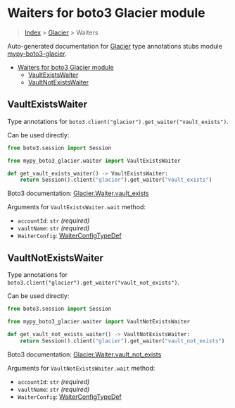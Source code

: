 <a id="waiters-for-boto3-glacier-module"></a>

# Waiters for boto3 Glacier module

> [Index](../README.md) > [Glacier](./README.md) > Waiters

Auto-generated documentation for
[Glacier](https://boto3.amazonaws.com/v1/documentation/api/latest/reference/services/glacier.html#Glacier)
type annotations stubs module
[mypy-boto3-glacier](https://pypi.org/project/mypy-boto3-glacier/).

- [Waiters for boto3 Glacier module](#waiters-for-boto3-glacier-module)
  - [VaultExistsWaiter](#vaultexistswaiter)
  - [VaultNotExistsWaiter](#vaultnotexistswaiter)

<a id="vaultexistswaiter"></a>

## VaultExistsWaiter

Type annotations for `boto3.client("glacier").get_waiter("vault_exists")`.

Can be used directly:

```python
from boto3.session import Session

from mypy_boto3_glacier.waiter import VaultExistsWaiter

def get_vault_exists_waiter() -> VaultExistsWaiter:
    return Session().client("glacier").get_waiter("vault_exists")
```

Boto3 documentation:
[Glacier.Waiter.vault_exists](https://boto3.amazonaws.com/v1/documentation/api/latest/reference/services/glacier.html#Glacier.Waiter.VaultExists)

Arguments for `VaultExistsWaiter.wait` method:

- `accountId`: `str` *(required)*
- `vaultName`: `str` *(required)*
- `WaiterConfig`: [WaiterConfigTypeDef](./type_defs.md#waiterconfigtypedef)

<a id="vaultnotexistswaiter"></a>

## VaultNotExistsWaiter

Type annotations for `boto3.client("glacier").get_waiter("vault_not_exists")`.

Can be used directly:

```python
from boto3.session import Session

from mypy_boto3_glacier.waiter import VaultNotExistsWaiter

def get_vault_not_exists_waiter() -> VaultNotExistsWaiter:
    return Session().client("glacier").get_waiter("vault_not_exists")
```

Boto3 documentation:
[Glacier.Waiter.vault_not_exists](https://boto3.amazonaws.com/v1/documentation/api/latest/reference/services/glacier.html#Glacier.Waiter.VaultNotExists)

Arguments for `VaultNotExistsWaiter.wait` method:

- `accountId`: `str` *(required)*
- `vaultName`: `str` *(required)*
- `WaiterConfig`: [WaiterConfigTypeDef](./type_defs.md#waiterconfigtypedef)
